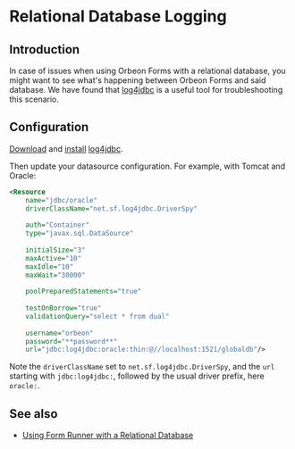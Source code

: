 # Relational Database Logging

<!-- toc -->

## Introduction

In case of issues when using Orbeon Forms with a relational database, you might want to see what's happening between Orbeon Forms and said database. We have found that [log4jdbc](https://github.com/arthurblake/log4jdbc) is a useful tool for troubleshooting this scenario.

## Configuration

[Download](https://github.com/arthurblake/log4jdbc/releases) and [install](https://code.google.com/p/log4jdbc/) [log4jdbc](https://github.com/arthurblake/log4jdbc).

Then update your datasource configuration. For example, with Tomcat and Oracle:

```xml
<Resource
    name="jdbc/oracle"
    driverClassName="net.sf.log4jdbc.DriverSpy"
    
    auth="Container"
    type="javax.sql.DataSource"
    
    initialSize="3"
    maxActive="10"
    maxIdle="10"
    maxWait="30000"
    
    poolPreparedStatements="true"
    
    testOnBorrow="true"
    validationQuery="select * from dual"
    
    username="orbeon"
    password="**password**"
    url="jdbc:log4jdbc:oracle:thin:@//localhost:1521/globaldb"/>
```

Note the `driverClassName` set to `net.sf.log4jdbc.DriverSpy`, and the `url` starting with `jdbc:log4jdbc:`, followed by the usual driver prefix, here `oracle:`.

## See also

- [Using Form Runner with a Relational Database](../../form-runner/persistence/relational-db.md)